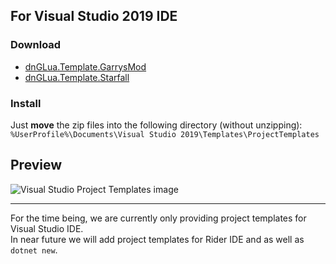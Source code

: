 ## For Visual Studio 2019 IDE
### Download
- [dnGLua.Template.GarrysMod](https://github.com/dnGLua/ProjectTemplates/files/5863617/dnGLua.Template.GarrysMod.zip)
- [dnGLua.Template.Starfall](https://github.com/dnGLua/ProjectTemplates/files/5863618/dnGLua.Template.Starfall.zip)

### Install
Just **move** the zip files into the following directory (without unzipping):  
`%UserProfile%\Documents\Visual Studio 2019\Templates\ProjectTemplates`

## Preview
![Visual Studio Project Templates image](https://user-images.githubusercontent.com/13347909/104824795-70a10f80-5855-11eb-9392-34f3526eb1f5.png)

----

For the time being, we are currently only providing project templates for Visual Studio IDE.  
In near future we will add project templates for Rider IDE and as well as `dotnet new`.
